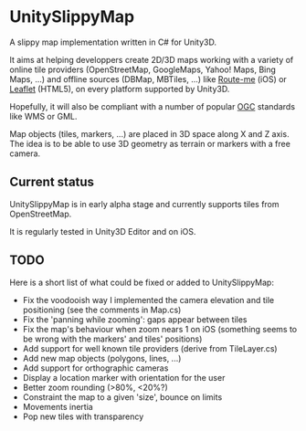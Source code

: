 UnitySlippyMap
==============

A slippy map implementation written in C# for Unity3D.

It aims at helping developpers create 2D/3D maps working with a variety of online tile providers (OpenStreetMap, GoogleMaps, Yahoo! Maps, Bing Maps, ...) and offline sources (DBMap, MBTiles, ...) like [Route-me](https://github.com/route-me/route-me) (iOS) or [Leaflet](http://leaflet.cloudmade.com/) (HTML5), on every platform supported by Unity3D.

Hopefully, it will also be compliant with a number of popular [OGC](http://www.opengeospatial.org/) standards like WMS or GML.

Map objects (tiles, markers, ...) are placed in 3D space along X and Z axis. The idea is to be able to use 3D geometry as terrain or markers with a free camera.

Current status
--------------

UnitySlippyMap is in early alpha stage and currently supports tiles from OpenStreetMap.

It is regularly tested in Unity3D Editor and on iOS.

TODO
----

Here is a short list of what could be fixed or added to UnitySlippyMap:

* Fix the voodooish way I implemented the camera elevation and tile positioning (see the comments in Map.cs)
* Fix the 'panning while zooming': gaps appear between tiles
* Fix the map's behaviour when zoom nears 1 on iOS (something seems to be wrong with the markers' and tiles' positions)
* Add support for well known tile providers (derive from TileLayer.cs)
* Add new map objects (polygons, lines, ...)
* Add support for orthographic cameras
* Display a location marker with orientation for the user
* Better zoom rounding (>80%, <20%?)
* Constraint the map to a given 'size', bounce on limits
* Movements inertia
* Pop new tiles with transparency	
